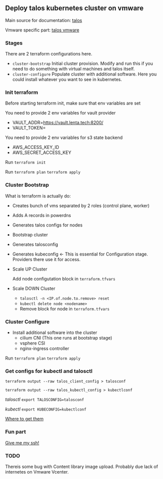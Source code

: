 ## Deploy talos kubernetes cluster on vmware


Main source for documentation: [talos](https://www.talos.dev)

Vmware specific part: [talos vmware](https://www.talos.dev/v1.8/talos-guides/install/virtualized-platforms/vmware/)

### Stages
There are 2 terraform configurations here.

* `cluster-bootstrap` Initial cluster provision. Modify and run this if you need to do something with virtual machines and talos itself.
* `cluster-configure` Populate cluster with additional software. Here you could install whatever you want to see in kubernetes.

### Init terraform
Before starting terraform init, make sure that env variables are set

You need to provide 2 env variables for vault provider
* VAULT_ADDR=https://vault.lenta.tech:8200/
* VAULT_TOKEN=<Your valid vault acces token>

You need to provide 2 env variables for s3 state backend
* AWS_ACCESS_KEY_ID
* AWS_SECRET_ACCESS_KEY

Run `terraform init`

Run `terraform plan` `terraform apply`

### Cluster Bootstrap

What is terraform is actually do:

* Creates bunch of vms separated by 2 roles (control plane, worker)
* Adds A records in powerdns
* Generates talos configs for nodes
* Bootstrap cluster
* Generates talosconfig
* Generates kubeconfig <- This is essential for Configuration stage. Providers there use it for access.

* Scale UP Cluster

  Add node configutation block in `terraform.tfvars`

* Scale DOWN Cluster

  - `talosctl -n <IP.of.node.to.remove> reset`
  - `kubectl delete node <nodename>`
  - Remove block for node in `terraform.tfvars`

### Cluster Configure

* Install additional software into the cluster
  - cilium CNI (This one runs at bootstrap stage)
  - vsphere CSI
  - nginx-ingress controller


Run `terraform plan` `terraform apply`

### Get configs for kubectl and talosctl

`terraform output --raw talos_client_config > talosconf`

`terraform output --raw talos_kubectl_config > kubectlconf`

*talosctl* `export TALOSCONFIG=talosconf`

*kubectl* `export KUBECONFIG=kubectlconf`

[Where to get them](https://www.talos.dev/v1.8/introduction/quickstart/)


### Fun part
[Give me my ssh!](https://www.siderolabs.com/blog/how-to-ssh-into-talos-linux/)


### TODO
Thereis some bug with Content library image upload. Probably due lack of internetes
on Vmware Vcenter.

